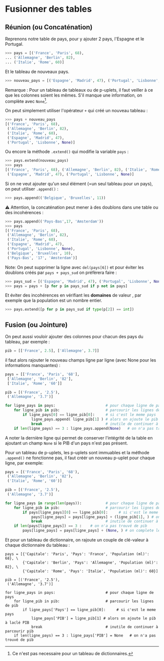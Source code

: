 # Fusionner des tables

##	Réunion (ou Concaténation) 

Reprenons notre table de pays, pour y ajouter 2 pays, l'Espagne et le Portugal.

``` py
>>> pays = [('France', 'Paris', 68),
... ('Allemagne', 'Berlin', 82),
... ('Italie', 'Rome', 60)]
```

Et le tableau de nouveaux pays. 

``` py
>>> nouveau_pays = [('Espagne', 'Madrid', 47), ('Portugal', 'Lisbonne', None)]
```

Remarque : Pour un tableau de tableaux ou de p-uplets, il faut veiller à ce que les colonnes soient les mêmes. S'il manque une information, on complète avec `None`[^5.1]. 

[^5.1]: Ce n'est pas necessaire pour un tableau de dictionnaires.

On peut simplement utiliser l'opérateur `+` qui créé un nouveau tableau :

``` py
>>> pays + nouveau_pays
[('France', 'Paris', 68), 
 ('Allemagne', 'Berlin', 82), 
 ('Italie', 'Rome', 60),
 ('Espagne', 'Madrid', 47), 
 ('Portugal', 'Lisbonne', None)]
 ```

Ou encore la méthode `.extend()` qui modifie la variable `pays` : 

``` py
>>> pays.extend(nouveau_pays)
>>> pays
[('France', 'Paris', 68), ('Allemagne', 'Berlin', 82), ('Italie', 'Rome', 60),
 ('Espagne', 'Madrid', 47), ('Portugal', 'Lisbonne', None)]
```

Si on ne veut ajouter qu'un seul élément (=un seul tableau pour un pays), on peut utiliser `.append()` : 

``` py
>>> pays.append(('Belgique', 'Bruxelles', 11)) 
```

:warning: Attention, la concaténation peut mener à des doublons dans une table ou des incohérences :

``` py
>>> pays.append(('Pays-Bas',17, 'Amsterdam'))
>>> pays
[('France', 'Paris', 68),
 ('Allemagne', 'Berlin', 82),
 ('Italie', 'Rome', 60),
 ('Espagne', 'Madrid', 47),
 ('Portugal', 'Lisbonne', None),
 ('Belgique', 'Bruxelles', 10),
 ('Pays-Bas', '17', 'Amsterdam')]
```

Note: On peut supprimer la ligne avec `del(pays[6])` et pour éviter les doublons créés par `pays + pays_sud` on préfèrera faire :

``` py
>>> pays_sud = [('Espagne', 'Madrid', 47), ('Portugal', 'Lisbonne', None], ('Italie', 'Rome', 60), , ('Grece', 'Athenes', 10)]
>>> pays = pays + [p for p in pays_sud if p not in pays]
```

Et éviter des incohérences en vérifiant les **domaines** de valeur , par exemple que la population est un nombre entier.

``` py
>>> pays.extend([p for p in pays_sud if type(p[2]) == int]) 
```

##	Fusion (ou Jointure)

On peut aussi vouloir ajouter des colonnes pour chacun des pays du tableau, par exemple :

``` py
pib = [['France', 2.5], ['Allemagne', 3.7]]
```

il faut alors rajouter le nouveau champs ligne par ligne (avec None pour les informations manquantes) : 

``` py
pays = [['France', 'Paris', '68'],
 ['Allemagne', 'Berlin', '82'],
 ['Italie', 'Rome', '60']]

pib = [('France', '2.5'),
 ('Allemagne', '3.7')]

for ligne_pays in pays:                       # pour chaque ligne de pays
    for ligne_pib in pib:                     # parcourir les lignes de pib
        if ligne_pays[0] == ligne_pib[0]:     # si c'est le meme pays
            ligne_pays.append( ligne_pib[1] ) # alors on ajoute le pib à la fin
            break                             # inutile de continuer à parcourir pib
    if len(ligne_pays) == 3 : ligne_pays.append(None)   # on n'a pas trouvé de pib
```

A noter la dernière ligne qui permet de conserver l'intégrité de la table en ajoutant un champ `None` si le PIB d'un pays n'est pas présent.

Pour un tableau de p-uplets, les p-uplets sont immuables et la méthode `.append()` ne fonctionne pas, il faut créér un nouveau p-uplet  pour chaque ligne, par exemple: 

``` py
pays = [('France', 'Paris', '68'),
 ('Allemagne', 'Berlin', '82'),
 ('Italie', 'Rome', '60')]

pib = [('France', '2.5'),
 ('Allemagne', '3.7')]

for ligne_pays in range(len(pays)):           # pour chaque ligne de pays
    for ligne_pib in pib:                     # parcourir les lignes de pib
        if pays[ligne_pays][0] == ligne_pib[0]:     # si c'est le meme pays
            pays[ligne_pays] = pays[ligne_pays] + (ligne_pib[1], ) # on ajoute le pib à la fin
            break                             # inutile de continuer à parcourir pib
    if len(pays[ligne_pays]) == 3 :    # on n'a pas trouvé de pib
        pays[ligne_pays] = pays[ligne_pays] + (None, ) # on complete le puplet avec None

```

Et pour un tableau de dictionnaire, on rajoute un couple de clé-valeur à chaque dictionnaire du tableau :

```
pays = [{'Capitale': 'Paris', 'Pays': 'France', 'Population (ml)': 68}, \
        {'Capitale': 'Berlin', 'Pays': 'Allemagne', 'Population (ml)': 82}, \
        {'Capitale': 'Rome', 'Pays': 'Italie', 'Population (ml)': 60}]

pib = [('France', '2.5'),
 ('Allemagne', '3.7')]

for ligne_pays in pays:                       # pour chaque ligne de pays
    for ligne_pib in pib:                     # parcourir les lignes de pib
        if ligne_pays['Pays'] == ligne_pib[0]:     # si c'est le meme pays
            ligne_pays['PIB'] = ligne_pib[1] # alors on ajoute le pib à laclé PIB
            break                             # inutile de continuer à parcourir pib
    if len(ligne_pays) == 3 : ligne_pays['PIB'] = None   # on n'a pas trouvé de pib
```
